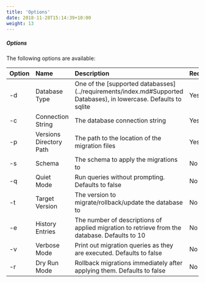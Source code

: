 ```yaml
---
title: 'Options'
date: 2018-11-28T15:14:39+10:00
weight: 13
---
```

##### Options
The following options are available:

| Option | Name | Description | Required |
|:- | :---------------------- | :------------ | :------------ |
| -d | Database Type           | One of the [supported databasses](../requirements/index.md#Supported Databases), in lowercase. Defaults to sqlite | Yes |
| -c | Connection String       | The database connection string | Yes |
| -p | Versions Directory Path | The path to the location of the migration files | Yes |
| -s | Schema                  | The schema to apply the migrations to | No |
| -q | Quiet Mode              | Run queries without prompting. Defaults to false | No |
| -t | Target Version          | The version to migrate/rollback/update the database to | No |
| -e | History Entries         | The number of descriptions of applied migration to retrieve from the database. Defaults to 10 | No |
| -v | Verbose Mode            | Print out migration queries as they are executed. Defaults to false | No |
| -r | Dry Run Mode            | Rollback migrations immediately after applying them. Defaults to false | No |
